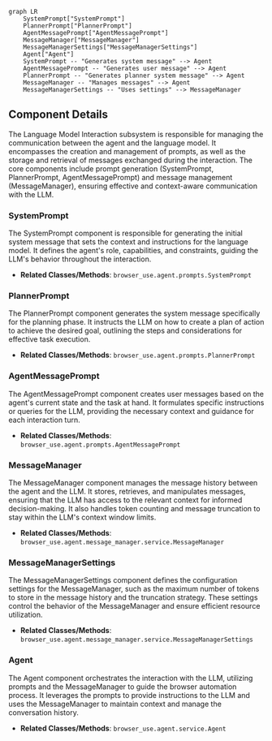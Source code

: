 ```mermaid
graph LR
    SystemPrompt["SystemPrompt"]
    PlannerPrompt["PlannerPrompt"]
    AgentMessagePrompt["AgentMessagePrompt"]
    MessageManager["MessageManager"]
    MessageManagerSettings["MessageManagerSettings"]
    Agent["Agent"]
    SystemPrompt -- "Generates system message" --> Agent
    AgentMessagePrompt -- "Generates user message" --> Agent
    PlannerPrompt -- "Generates planner system message" --> Agent
    MessageManager -- "Manages messages" --> Agent
    MessageManagerSettings -- "Uses settings" --> MessageManager
```

## Component Details

The Language Model Interaction subsystem is responsible for managing the communication between the agent and the language model. It encompasses the creation and management of prompts, as well as the storage and retrieval of messages exchanged during the interaction. The core components include prompt generation (SystemPrompt, PlannerPrompt, AgentMessagePrompt) and message management (MessageManager), ensuring effective and context-aware communication with the LLM.

### SystemPrompt
The SystemPrompt component is responsible for generating the initial system message that sets the context and instructions for the language model. It defines the agent's role, capabilities, and constraints, guiding the LLM's behavior throughout the interaction.
- **Related Classes/Methods**: `browser_use.agent.prompts.SystemPrompt`

### PlannerPrompt
The PlannerPrompt component generates the system message specifically for the planning phase. It instructs the LLM on how to create a plan of action to achieve the desired goal, outlining the steps and considerations for effective task execution.
- **Related Classes/Methods**: `browser_use.agent.prompts.PlannerPrompt`

### AgentMessagePrompt
The AgentMessagePrompt component creates user messages based on the agent's current state and the task at hand. It formulates specific instructions or queries for the LLM, providing the necessary context and guidance for each interaction turn.
- **Related Classes/Methods**: `browser_use.agent.prompts.AgentMessagePrompt`

### MessageManager
The MessageManager component manages the message history between the agent and the LLM. It stores, retrieves, and manipulates messages, ensuring that the LLM has access to the relevant context for informed decision-making. It also handles token counting and message truncation to stay within the LLM's context window limits.
- **Related Classes/Methods**: `browser_use.agent.message_manager.service.MessageManager`

### MessageManagerSettings
The MessageManagerSettings component defines the configuration settings for the MessageManager, such as the maximum number of tokens to store in the message history and the truncation strategy. These settings control the behavior of the MessageManager and ensure efficient resource utilization.
- **Related Classes/Methods**: `browser_use.agent.message_manager.service.MessageManagerSettings`

### Agent
The Agent component orchestrates the interaction with the LLM, utilizing prompts and the MessageManager to guide the browser automation process. It leverages the prompts to provide instructions to the LLM and uses the MessageManager to maintain context and manage the conversation history.
- **Related Classes/Methods**: `browser_use.agent.service.Agent`